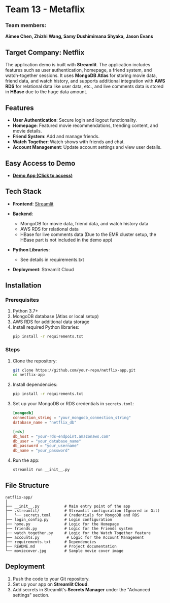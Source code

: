# Team 13 - Metaflix
### Team members: 
**Aimee Chen, Zhizhi Wang, Samy Dushimimana Shyaka, Jason Evans**
## Target Company: Netflix 
 
The application demo is built with **Streamlit**. The application includes features such as user authentication, homepage, a friend system, and watch-together sessions. It uses **MongoDB Atlas** for storing movie data, friend data, and watch history, and supports additional integration with **AWS RDS** for relational data like user data, etc., and live comments data is stored in **HBase** due to the huge data amount.

## Features
- **User Authentication**: Secure login and logout functionality.
- **Homepage**: Featured movie recommendations, trending content, and movie details.
- **Friend System**: Add and manage friends.
- **Watch Together**: Watch shows with friends and chat.
- **Account Management**: Update account settings and view user details.

## Easy Access to Demo
- **[Demo App (Click to access)](https://metaflix.streamlit.app/)**

## Tech Stack
- **Frontend**: [Streamlit](https://streamlit.io/)
- **Backend**: 
  - MongoDB for movie data, friend data, and watch history data
  - AWS RDS for relational data
  - HBase for live comments data (Due to the EMR cluster setup, the HBase part is not included in the demo app)

- **Python Libraries**:
  - See details in requirements.txt
- **Deployment**: Streamlit Cloud

## Installation
### Prerequisites
1. Python 3.7+
2. MongoDB database (Atlas or local setup)
3. AWS RDS for additional data storage
4. Install required Python libraries:
   ```bash
   pip install -r requirements.txt
   ```

### Steps
1. Clone the repository:
   ```bash
   git clone https://github.com/your-repo/netflix-app.git
   cd netflix-app
   ```
2. Install dependencies:
   ```bash
   pip install -r requirements.txt
   ```
3. Set up your MongoDB or RDS credentials in `secrets.toml`:
   ```toml
   [mongodb]
   connection_string = "your_mongodb_connection_string"
   database_name = "netflix_db"

   [rds]
   db_host = "your-rds-endpoint.amazonaws.com"
   db_user = "your_database_name"
   db_password = "your_username"
   db_name = "your_password"
   ```

4. Run the app:
   ```bash
   streamlit run __init__.py
   ```

## File Structure
```
netflix-app/
│
├── __init__.py           # Main entry point of the app
├── .streamlit/           # Streamlit configuration (Ignored in Git)
│   └── secrets.toml      # Credentials for MongoDB and RDS 
├── login_config.py       # Login configuration
├── home.py               # Logic for the Homepage
├── friends.py            # Logic for the Friends system
├── watch_together.py     # Logic for the Watch Together feature
├── accounts.py            # Logic for the Account Management
├── requirements.txt      # Dependencies
├── README.md             # Project documentation
└── moviecover.jpg        # Sample movie cover image
```

## Deployment
1. Push the code to your Git repository.
2. Set up your app on **Streamlit Cloud**.
3. Add secrets in Streamlit's **Secrets Manager** under the "Advanced settings" section.